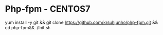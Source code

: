 # Php-fpm - CENTOS7

yum install -y git && git clone https://github.com/krsuhjunho/php-fpm.git && cd php-fpm&& ./Init.sh 
